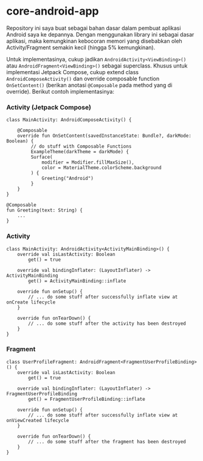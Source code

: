 # core-android-app
Repository ini saya buat sebagai bahan dasar dalam pembuat aplikasi Android saya ke depannya. Dengan menggunakan library ini sebagai dasar aplikasi, maka kemungkinan kebocoran memori yang disebabkan oleh Activity/Fragment semakin kecil (hingga 5% kemungkinan).

Untuk implementasinya, cukup jadikan ```AndroidActivity<ViewBinding>()``` atau ```AndroidFragment<ViewBinding>()``` sebagai superclass. 
Khusus untuk implementasi Jetpack Compose, cukup extend class ```AndroidComposeActivity()``` dan override composable function ```OnSetContent()``` (berikan anotasi ```@Composable``` pada method yang di override).
Berikut contoh implementasinya:

### Activity (Jetpack Compose)
```
class MainActivity: AndroidComposeActivity() {

    @Composable
    override fun OnSetContent(savedInstanceState: Bundle?, darkMode: Boolean) {
         // do stuff with Composable Functions
         ExampleTheme(darkTheme = darkMode) {
         Surface(
             modifier = Modifier.fillMaxSize(),
             color = MaterialTheme.colorScheme.background
         ) {
             Greeting("Android")
         }
    }
}

@Composable
fun Greeting(text: String) {
    ...
}
```
### Activity
```
class MainActivity: AndroidActivity<ActivityMainBinding>() {
    override val isLastActivity: Boolean
        get() = true

    override val bindingInflater: (LayoutInflater) -> ActivityMainBinding
        get() = ActivityMainBinding::inflate
        
    override fun onSetup() {
        // ... do some stuff after successfully inflate view at onCreate lifecycle
    }
    
    override fun onTearDown() {
        // ... do some stuff after the activity has been destroyed
    }
}
```
### Fragment
```
class UserProfileFragment: AndroidFragment<FragmentUserProfileBinding>() {
    override val isLastActivity: Boolean
        get() = true

    override val bindingInflater: (LayoutInflater) -> FragmentUserProfileBinding
        get() = FragmentUserProfileBinding::inflate
        
    override fun onSetup() {
        // ... do some stuff after successfully inflate view at onViewCreated lifecycle
    }
    
    override fun onTearDown() {
        // ... do some stuff after the fragment has been destroyed
    }
}
```
